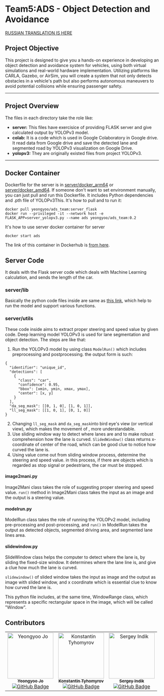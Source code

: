 # Team5:ADS - Object Detection and Avoidance
[RUSSIAN TRANSLATION IS HERE](README_RU.md)


## Project Objective

This project is designed to give you a hands-on experience in developing an object detection and avoidance system for vehicles, using both virtual simulations and real-world hardware implementation. Utilizing platforms like CARLA, Gazebo, or AirSim, you will create a system that not only detects obstacles in a vehicle's path but also performs autonomous maneuvers to avoid potential collisions while ensuring passenger safety.


---

## Project Overview

The files in each directory take the role like:
- **server:** This files have exercisice of providing FLASK server and give calculated output by YOLOPv3 model.
- **colab:** It is a code which is used in Google Colaboratory in Google drive. It read data from Google drive and save the detected lane and segmented road by YOLOPv3 visualization on Google Drive.
- **yolopv3:** They are originally existed files from project YOLOPv3.

---


## Docker Container
Dockerfile for the server is in [server/docker_arm64](server/docker_arm64) or [server/docker_amd64](server/docker_amd64). If someone don't want to set environment manually, you can just pull and run this Dockerfile. It includes Python dependencies and .pth file of YOLOPv3This. It's how to pull and to run it:

```
docker pull yeongyoo/ads_team:server_flask
docker run --privileged -it --network host -e FLASK_APP=server_yolopv3.py --name ads yeongyoo/ads_team:0.2
```

It's how to use server docker container for server
```
docker start ads
```
The link of this container in Dockerhub is [from here](https://hub.docker.com/repository/docker/yeongyoo/ads_team/general).

## Server Code
It deals with the Flask server code which deals with Machine Learning calculation, and sends the length of the car.

### server/lib
Basically the python code files inside are same as [this link](https://github.com/jiaoZ7688/YOLOPv3/tree/main/lib), which help to run the model and support various functions.

### server/utils
These code inside aims to extract proper steering and speed value by given code. Deep learning model YOLOPv3 is used for lane segmentation and object detection. The steps are like that:

1. Run the YOLOPv3 model by using class ```ModelRun()``` which includes preprocessing and postprocessing. the output form is such:
```
{
  "identifier": "unique_id",
  "detections": [
    {
      "class": "car",
      "confidence": 0.95,
      "bbox": [xmin, ymin, xmax, ymax],
      "center": [x, y]
    }
  ],
  "da_seg_mask": [[0, 1, 0], [1, 0, 1]],
  "ll_seg_mask": [[1, 0, 1], [0, 1, 0]]
}
```
2. Changing ```ll_seg_mask``` and ```da_seg_mask```into bird eye's view (or vertical view), which makes the movement of , more understandable.
3. Use sliding window way to detect where lanes are and to make robust comprehension how the lane is curved. ```SlidedWindow()``` class returns x-coordinate of center of the road, which can be good clue to notice how curved the lane is.
4. Using value come out from sliding window process, determine the steering and speed value. in this process, if there are objects which is regarded as stop signal or pedestrians, the car must be stopped.

#### image2mani.py
Image2Mani class takes the role of suggesting proper steering and speed value. ```run()``` method in Image2Mani class takes the input as an image and the output is a steering value.

#### modelrun.py
ModelRun class takes the role of running the YOLOPv2 model,
including pre-processing and post-processing, and ```run()``` in ModelRun takes the output as detected objects, segmented driving area, and segmented lane lines area.

#### slidewindow.py
SlideWindow class helps the computer to detect where the lane is, by sliding the fixed-size window. It determines where the lane line is, and give a clue how much the lane is curved.

```slidewindow()``` of slided window takes the input as image and
the output as image with slided window, and x coordinate which is essential clue to know how curved the lane is.

This python file includes, at the same time, WindowRange class, which represents a specific rectangular space in the image, which will be called "Window".

## Contributors
<center>
<table align="center">
  <tr>
    <td align="center">
      <a href="https://github.com/jo49973477>">
        <img src="https://github.com/jo49973477.png" width="150px;" alt="Yeongyoo Jo"/>
        <br />
        <sub><b>Yeongyoo Jo</b></sub>
      </a>
      <br />
      <a href="https://github.com/jo49973477"><img src="https://img.shields.io/badge/GitHub-jo49973477-blue?logo=github" alt="GitHub Badge" /></a>
      <br />
    </td>
    <td align="center">
      <a href="https://github.com/isragogreen">
        <img src="https://github.com/isragogreen.png" width="150px;" alt="Konstantin Tyhomyrov"/>
        <br />
        <sub><b>Konstantin Tyhomyrov</b></sub>
      </a>
      <br />
      <a href="https://github.com/isragogreen"><img src="https://img.shields.io/badge/GitHub-isragogreen-blue?logo=github" alt="GitHub Badge" /></a>
      <br />
    </td>
    <td align="center">
      <a href="https://github.com/indiks">
        <img src="https://github.com/indiks.png" width="150px;" alt="Sergey Indik"/>
        <br />
        <sub><b>Sergey Indik</b></sub>
      </a>
      <br />
      <a href="https://github.com/indiks"><img src="https://img.shields.io/badge/GitHub-indiks-blue?logo=github" alt="GitHub Badge" /></a>
      <br />
    </td>
  </tr>
</table>
</center>
